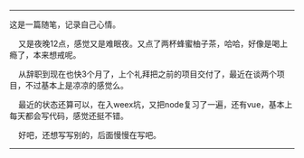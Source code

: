 ------

这是一篇随笔，记录自己心情。

&nbsp;&nbsp;&nbsp;&nbsp;又是夜晚12点，感觉又是难眠夜。又点了两杯蜂蜜柚子茶，哈哈，好像是喝上瘾了，本来想戒呢。

&nbsp;&nbsp;&nbsp;&nbsp;从辞职到现在也快3个月了，上个礼拜把之前的项目交付了，最近在谈两个项目，不过基本上是凉凉的感觉么。

&nbsp;&nbsp;&nbsp;&nbsp;最近的状态还算可以，在入weex坑，又把node复习了一遍，还有vue，基本上每天都会写代码，感觉还挺不错。

&nbsp;&nbsp;&nbsp;&nbsp;好吧，还想写写别的，后面慢慢在写吧。

------

